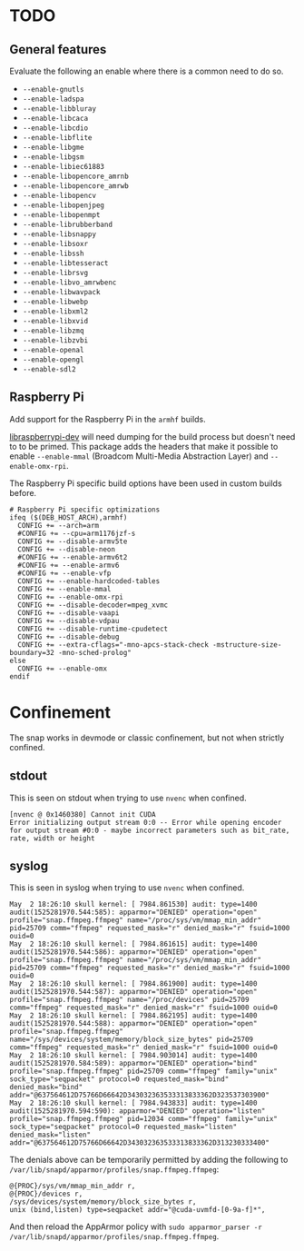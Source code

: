 # TODO

## General features

Evaluate the following an enable where there is a common need to do so.

  - `--enable-gnutls`
  - `--enable-ladspa`
  - `--enable-libbluray`
  - `--enable-libcaca`
  - `--enable-libcdio`
  - `--enable-libflite`
  - `--enable-libgme`
  - `--enable-libgsm`
  - `--enable-libiec61883`
  - `--enable-libopencore_amrnb`
  - `--enable-libopencore_amrwb`
  - `--enable-libopencv`
  - `--enable-libopenjpeg`
  - `--enable-libopenmpt`
  - `--enable-librubberband`
  - `--enable-libsnappy`
  - `--enable-libsoxr`
  - `--enable-libssh`
  - `--enable-libtesseract`
  - `--enable-librsvg`
  - `--enable-libvo_amrwbenc`
  - `--enable-libwavpack`
  - `--enable-libwebp`
  - `--enable-libxml2`
  - `--enable-libxvid`
  - `--enable-libzmq`
  - `--enable-libzvbi`
  - `--enable-openal`
  - `--enable-opengl`
  - `--enable-sdl2`

## Raspberry Pi

Add support for the Raspberry Pi in the `armhf` builds.

[libraspberrypi-dev](https://archive.raspberrypi.org/debian/pool/main/r/raspberrypi-firmware/libraspberrypi-dev_1.20180417-1_armhf.deb)
will need dumping for the build process but doesn't need to to be
primed. This package adds the headers that make it possible to enable
`--enable-mmal` (Broadcom Multi-Media Abstraction Layer) and
`--enable-omx-rpi`.

The Raspberry Pi specific build options have been used in custom builds
before.

```
# Raspberry Pi specific optimizations
ifeq ($(DEB_HOST_ARCH),armhf)
  CONFIG += --arch=arm
  #CONFIG += --cpu=arm1176jzf-s
  CONFIG += --disable-armv5te
  CONFIG += --disable-neon
  #CONFIG += --enable-armv6t2
  #CONFIG += --enable-armv6
  #CONFIG += --enable-vfp
  CONFIG += --enable-hardcoded-tables
  CONFIG += --enable-mmal
  CONFIG += --enable-omx-rpi
  CONFIG += --disable-decoder=mpeg_xvmc
  CONFIG += --disable-vaapi
  CONFIG += --disable-vdpau
  CONFIG += --disable-runtime-cpudetect
  CONFIG += --disable-debug
  CONFIG += --extra-cflags="-mno-apcs-stack-check -mstructure-size-boundary=32 -mno-sched-prolog"
else
  CONFIG += --enable-omx
endif
```

# Confinement

The snap works in devmode or classic confinement, but not when strictly
confined.

## stdout

This is seen on stdout when trying to use `nvenc` when confined.

```
[nvenc @ 0x1460380] Cannot init CUDA
Error initializing output stream 0:0 -- Error while opening encoder for output stream #0:0 - maybe incorrect parameters such as bit_rate, rate, width or height
```

## syslog

This is seen in syslog when trying to use `nvenc` when confined.

```
May  2 18:26:10 skull kernel: [ 7984.861530] audit: type=1400 audit(1525281970.544:585): apparmor="DENIED" operation="open" profile="snap.ffmpeg.ffmpeg" name="/proc/sys/vm/mmap_min_addr" pid=25709 comm="ffmpeg" requested_mask="r" denied_mask="r" fsuid=1000 ouid=0
May  2 18:26:10 skull kernel: [ 7984.861615] audit: type=1400 audit(1525281970.544:586): apparmor="DENIED" operation="open" profile="snap.ffmpeg.ffmpeg" name="/proc/sys/vm/mmap_min_addr" pid=25709 comm="ffmpeg" requested_mask="r" denied_mask="r" fsuid=1000 ouid=0
May  2 18:26:10 skull kernel: [ 7984.861900] audit: type=1400 audit(1525281970.544:587): apparmor="DENIED" operation="open" profile="snap.ffmpeg.ffmpeg" name="/proc/devices" pid=25709 comm="ffmpeg" requested_mask="r" denied_mask="r" fsuid=1000 ouid=0
May  2 18:26:10 skull kernel: [ 7984.862195] audit: type=1400 audit(1525281970.544:588): apparmor="DENIED" operation="open" profile="snap.ffmpeg.ffmpeg" name="/sys/devices/system/memory/block_size_bytes" pid=25709 comm="ffmpeg" requested_mask="r" denied_mask="r" fsuid=1000 ouid=0
May  2 18:26:10 skull kernel: [ 7984.903014] audit: type=1400 audit(1525281970.584:589): apparmor="DENIED" operation="bind" profile="snap.ffmpeg.ffmpeg" pid=25709 comm="ffmpeg" family="unix" sock_type="seqpacket" protocol=0 requested_mask="bind" denied_mask="bind" addr="@637564612D75766D66642D343032363533313833362D323537303900"
May  2 18:26:10 skull kernel: [ 7984.943833] audit: type=1400 audit(1525281970.594:590): apparmor="DENIED" operation="listen" profile="snap.ffmpeg.ffmpeg" pid=12034 comm="ffmpeg" family="unix" sock_type="seqpacket" protocol=0 requested_mask="listen" denied_mask="listen" addr="@637564612D75766D66642D343032363533313833362D313230333400"
```

The denials above can be temporarily permitted by adding the following
to `/var/lib/snapd/apparmor/profiles/snap.ffmpeg.ffmpeg`:

```
@{PROC}/sys/vm/mmap_min_addr r,
@{PROC}/devices r,
/sys/devices/system/memory/block_size_bytes r,
unix (bind,listen) type=seqpacket addr="@cuda-uvmfd-[0-9a-f]*",
```

And then reload the AppArmor policy with `sudo apparmor_parser -r
/var/lib/snapd/apparmor/profiles/snap.ffmpeg.ffmpeg`.
